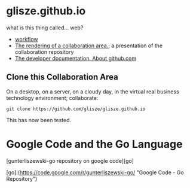 glisze.github.io
================

what is this thing called...  web?


* [workflow](https://github.com/blog/1557-github-flow-in-the-browser)
* [The rendering of a collaboration area.](http://glisze.github.io); a presentation of the collaboration repository
* [The developer documentation. About github.com](http://developer.github.com/v3/)

## Clone this Collaboration Area

On a desktop, on a server, on a cloudy day, in the virtual real business technology environment;
collaborate:

    git clone https://github.com/glisze/glisze.github.io

This has now been tested.

Google Code and the Go Language
===============================
[gunterliszewski-go repository on google code][go]



[go]:(https://code.google.com/r/gunterliszewski-go/ "Google Code - Go Repository")
